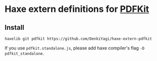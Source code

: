 # Haxe extern definitions for [PDFKit](http://pdfkit.org/)

## Install

```
haxelib git pdfkit https://github.com/DenkiYagi/haxe-extern-pdfkit
```

If you use `pdfkit.standalone.js`, please add haxe compiler's flag `-D pdfkit_standalone`.